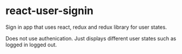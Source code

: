 # react-user-signin

Sign in app that uses react, redux and redux library for user states.

Does not use authenication. Just displays different user states such as logged in logged out.
